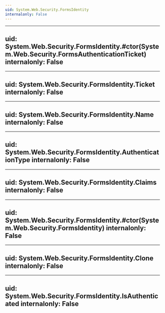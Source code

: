 ```yaml
---
uid: System.Web.Security.FormsIdentity
internalonly: False
---
```


---
uid: System.Web.Security.FormsIdentity.#ctor(System.Web.Security.FormsAuthenticationTicket)
internalonly: False
---

---
uid: System.Web.Security.FormsIdentity.Ticket
internalonly: False
---

---
uid: System.Web.Security.FormsIdentity.Name
internalonly: False
---

---
uid: System.Web.Security.FormsIdentity.AuthenticationType
internalonly: False
---

---
uid: System.Web.Security.FormsIdentity.Claims
internalonly: False
---

---
uid: System.Web.Security.FormsIdentity.#ctor(System.Web.Security.FormsIdentity)
internalonly: False
---

---
uid: System.Web.Security.FormsIdentity.Clone
internalonly: False
---

---
uid: System.Web.Security.FormsIdentity.IsAuthenticated
internalonly: False
---
